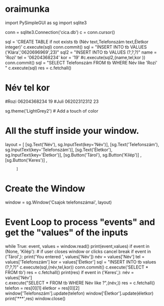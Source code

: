# oraimunka
import PySimpleGUI as sg
import sqlite3

conn = sqlite3.Connection('cica.db')
c    = conn.cursor()

sql  = 'CREATE TABLE if not exists tb (Név text,Telefonszám text,Életkor integer)'
c.execute(sql)
conn.commit()
sql  =  "INSERT INTO tb VALUES ('Klára','0620696969',23)"
sql2 =  "INSERT INTO tb VALUES (?,?,?)"
name = 'Rozi'
tel  = '06204368234'
kor  = '19'
#c.execute(sql2,(name,tel,kor ))
conn.commit()
sql  = "SELECT Telefonszám FROM tb WHERE Név like 'Rozi'  "
c.execute(sql)
res  =  c.fetchall()  




# Név tel kor
#Rozi 06204368234 19
#Juli 06202312312 23


sg.theme('LightGrey2')   # Add a touch of color
# All the stuff inside your window.
layout = [
            [sg.Text('Név'),         sg.InputText(key='Név')],
            [sg.Text('Telefonszám'), sg.InputText(key='Telefonszám')],
            [sg.Text('Életkor'),     sg.InputText(key='Életkor')],
            [sg.Button('Tárol'),     sg.Button('Kilép')] ,
            [sg.Button('Keres')] ,
            
         ]

# Create the Window
window = sg.Window('Csajok telefonszámai', layout)
# Event Loop to process "events" and get the "values" of the inputs
while True:
    event, values = window.read()
    print(event,values)
    if event in (None, 'Kilép'):   # if user closes window or clicks cancel
        break
    if event in ('Tárol',):
        print('You entered ', values['Név'])
        név = values['Név']
        tel = values['Telefonszám']
        kor = values['Életkor']
        sql =  "INSERT INTO tb values (?,?,?)"
        c.execute(sql,(név,tel,kor))
        conn.commit()
        c.execute('SELECT * FROM tb') 
        res  =  c.fetchall()
        print(res)
    if event in ('Keres',):
        név = values['Név']   
        c.execute("SELECT * FROM tb WHERE Név like ?",(név,))
        res  =  c.fetchall()
        telefon = res[0][1]
        életkor = res[0][2]
        window['Telefonszám'].update(telefon)
        window['Életkor'].update(életkor) 
        print('***',res)
window.close()
